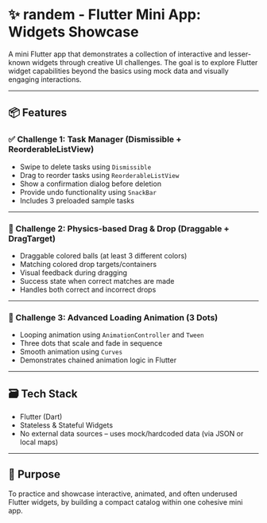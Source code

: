 # ✨ randem - Flutter Mini App: Widgets Showcase

A mini Flutter app that demonstrates a collection of interactive and lesser-known widgets through creative UI challenges. The goal is to explore Flutter widget capabilities beyond the basics using mock data and visually engaging interactions.

---

## 📦 Features

### ✅ Challenge 1: Task Manager (Dismissible + ReorderableListView)

- Swipe to delete tasks using `Dismissible`
- Drag to reorder tasks using `ReorderableListView`
- Show a confirmation dialog before deletion
- Provide undo functionality using `SnackBar`
- Includes 3 preloaded sample tasks

---

### 🧲 Challenge 2: Physics-based Drag & Drop (Draggable + DragTarget)

- Draggable colored balls (at least 3 different colors)
- Matching colored drop targets/containers
- Visual feedback during dragging
- Success state when correct matches are made
- Handles both correct and incorrect drops

---

### 🔄 Challenge 3: Advanced Loading Animation (3 Dots)

- Looping animation using `AnimationController` and `Tween`
- Three dots that scale and fade in sequence
- Smooth animation using `Curves`
- Demonstrates chained animation logic in Flutter

---

## 🗃️ Tech Stack

- Flutter (Dart)
- Stateless & Stateful Widgets
- No external data sources – uses mock/hardcoded data (via JSON or local maps)

---

## 🎯 Purpose

To practice and showcase interactive, animated, and often underused Flutter widgets, by building a compact catalog within one cohesive mini app.
